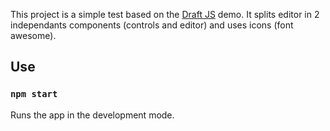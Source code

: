 This project is a simple test based on the [Draft JS](https://draftjs.org/) demo.
It splits editor in 2 independants components (controls and editor) and uses icons (font awesome).


## Use

### `npm start`

Runs the app in the development mode.<br>